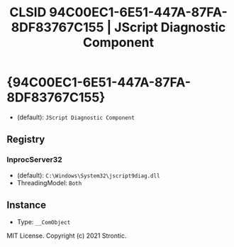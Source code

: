 ﻿---
title: "CLSID 94C00EC1-6E51-447A-87FA-8DF83767C155 | JScript Diagnostic Component"
excerpt: What is COM-Object CLSID 94C00EC1-6E51-447A-87FA-8DF83767C155?
---

# {94C00EC1-6E51-447A-87FA-8DF83767C155}

* (default): `JScript Diagnostic Component`

## Registry


### InprocServer32

* (default): `C:\Windows\System32\jscript9diag.dll`
* ThreadingModel: `Both`

## Instance

* Type: `__ComObject`

MIT License. Copyright (c) 2021 Strontic.


